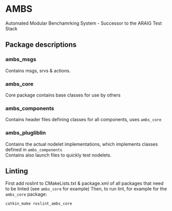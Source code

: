 # AMBS
Automated Modular Benchamrking System - Successor to the ARAIG Test Stack

## Package descriptions

### ambs_msgs

Contains msgs, srvs & actions.
### ambs_core

Core package contains base classes for use by others

### ambs_components

Contains header files defining classes for all components, uses `ambs_core`

### ambs_plugliblin

Contains the actual nodelet implementations, which implements classes defined in `ambs_components`   
Contains also launch files to quickly test nodelets.   
## Linting

First add roslint to CMakeLists.txt & package.xml of all packages that need to be linted (see `ambs_core` for example)
Then, to run lint, for example for the `ambs_core` package:

`catkin_make roslint_ambs_core`
